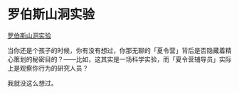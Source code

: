 # 罗伯斯山洞实验

[罗伯斯山洞实验](https://www.readthesequences.com/The-Robbers-Cave-Experiment)

当你还是个孩子的时候，你有没有想过，你那无聊的「夏令营」背后是否隐藏着精心策划的秘密目的？——比如，这其实是一场科学实验，而「夏令营辅导员」实际上是观察你行为的研究人员？

我就没这么想过。